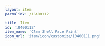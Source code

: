 ```yaml
---
layout: item
permalink: /10400112

title: Item
id: '10400112'
item_name: 'Clam Shell Face Paint'
icon_url: 'item/icon/customize/10400111.png'
---
```

